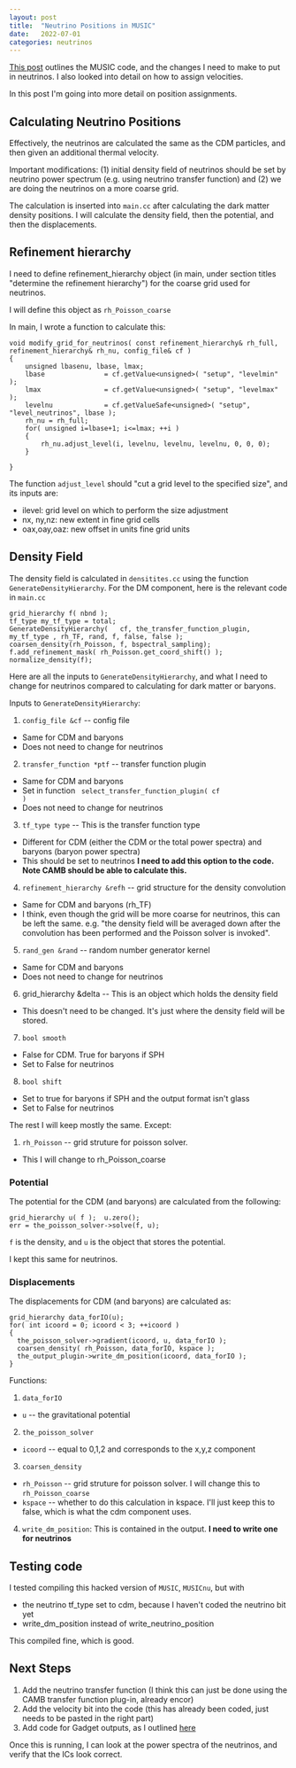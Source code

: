 ```yaml
---
layout: post
title:  "Neutrino Positions in MUSIC"
date:   2022-07-01
categories: neutrinos
---
```


<a href="https://ndrakos.github.io/blog/neutrinos/MUSIC_code_breakdown/">This post</a> outlines the MUSIC code, and the changes I need to make to put in neutrinos. I also looked into detail on how to assign velocities.

In this post I'm going into more detail on position assignments.

## Calculating Neutrino Positions

Effectively, the neutrinos are calculated the same as the CDM particles, and then given an additional thermal velocity.

Important modifications: (1) initial density field of neutrinos should be set by neutrino power spectrum (e.g. using neutrino transfer function) and (2) we are doing the neutrinos on a more coarse grid.

The calculation is inserted into <code>main.cc</code> after calculating the dark matter density positions. I will calculate the density field, then the potential, and then the displacements.


## Refinement hierarchy

I need to define refinement_hierarchy object (in main, under section titles "determine the refinement hierarchy") for the coarse grid used for neutrinos.

I will define this object as <code>rh_Poisson_coarse</code>

In main, I wrote a function to calculate this:

```
void modify_grid_for_neutrinos( const refinement_hierarchy& rh_full, refinement_hierarchy& rh_nu, config_file& cf )
{
	unsigned lbasenu, lbase, lmax;
	lbase				= cf.getValue<unsigned>( "setup", "levelmin" );
	lmax				= cf.getValue<unsigned>( "setup", "levelmax" );
	levelnu				= cf.getValueSafe<unsigned>( "setup", "level_neutrinos", lbase );
	rh_nu = rh_full;
	for( unsigned i=lbase+1; i<=lmax; ++i )
	{
		rh_nu.adjust_level(i, levelnu, levelnu, levelnu, 0, 0, 0);
	}

}
```

The function <code>adjust_level</code> should "cut a grid level to the specified size", and its inputs are:
- ilevel: grid level on which to perform the size adjustment
- nx, ny,nz:  new extent in fine grid cells
- oax,oay,oaz:  new offset in units fine grid units




## Density Field

The density field is calculated in <code>densitites.cc</code> using the function <code>GenerateDensityHierarchy</code>. For the DM component, here is the relevant code in <code>main.cc</code>

```
grid_hierarchy f( nbnd );
tf_type my_tf_type = total;
GenerateDensityHierarchy(	cf, the_transfer_function_plugin, my_tf_type , rh_TF, rand, f, false, false );
coarsen_density(rh_Poisson, f, bspectral_sampling);
f.add_refinement_mask( rh_Poisson.get_coord_shift() );
normalize_density(f);
```

Here are all the inputs to <code>GenerateDensityHierarchy</code>, and what I need to change for neutrinos compared to calculating for dark matter or baryons.

Inputs to <code>GenerateDensityHierarchy</code>:
1. <code>config_file &cf</code> -- config file
- Same for CDM and baryons
- Does not need to change for neutrinos
2. <code>transfer_function *ptf</code> --  transfer function plugin  
- Same for CDM and baryons
- Set in function <code> select_transfer_function_plugin( cf )</code>
- Does not need to change for neutrinos
3. <code>tf_type type</code> -- This is the transfer function type
- Different for CDM (either the CDM or the total power spectra) and baryons (baryon power spectra)
- This should be set to neutrinos **I need to add this option to the code. Note CAMB should be able to calculate this.**
4. <code>refinement_hierarchy &refh</code> -- grid structure for the density convolution
- Same for CDM and baryons (rh_TF)
- I think, even though the grid will be more coarse for neutrinos, this can be left the same. e.g. "the density field will be averaged down after the convolution has been performed and the Poisson solver is invoked".
5. <code>rand_gen &rand</code> -- random number generator kernel
- Same for CDM and baryons
- Does not need to change for neutrinos
6.  grid_hierarchy &delta -- This is an object which holds the density field
- This doesn't need to be changed. It's just where the density field will be stored.
7.  <code>bool smooth</code>
- False for CDM. True for baryons if SPH
- Set to False for neutrinos
8.  <code>bool shift</code>
- Set to true for baryons if SPH and the output format isn't glass
- Set to False for neutrinos


The rest I will keep mostly the same. Except:
1.  <code>rh_Poisson</code> -- grid struture for poisson solver.
- This I will change to rh_Poisson_coarse


### Potential

The potential for the CDM (and baryons) are calculated from the following:

```
grid_hierarchy u( f );	u.zero();
err = the_poisson_solver->solve(f, u);
```

<code>f</code> is the density, and <code>u</code> is the object that stores the potential.


I kept this same for neutrinos.


### Displacements

The displacements for CDM (and baryons) are calculated as:

```
grid_hierarchy data_forIO(u);
for( int icoord = 0; icoord < 3; ++icoord )
{
  the_poisson_solver->gradient(icoord, u, data_forIO );
  coarsen_density( rh_Poisson, data_forIO, kspace );
  the_output_plugin->write_dm_position(icoord, data_forIO );
}
```

Functions:
1. <code>data_forIO</code>
  - <code>u</code> -- the gravitational potential
2. <code>the_poisson_solver</code>
  - <code>icoord</code> -- equal to 0,1,2 and corresponds to the x,y,z component
3. <code>coarsen_density</code>
  - <code>rh_Poisson</code> -- grid struture for poisson solver. I will change this to <code>rh_Poisson_coarse</code>
  - <code>kspace</code> -- whether to do this calculation in kspace. I'll just keep this to false, which is what the cdm component uses.
4. <code>write_dm_position</code>: This is contained in the output.  **I need to write one for neutrinos**

## Testing code

I tested compiling this hacked version of <code>MUSIC</code>, <code>MUSICnu</code>, but with
- the neutrino tf_type set to cdm, because I haven't coded the neutrino bit yet
- write_dm_position instead of  write_neutrino_position

This compiled fine, which is good.


## Next Steps

1. Add the neutrino transfer function (I think this can just be done using the CAMB transfer function plug-in, already encor)
2. Add the velocity bit into the code (this has already been coded, just needs to be pasted in the right part)
3. Add code for Gadget outputs, as I outlined <a href="https://ndrakos.github.io/blog/neutrinos/MUSIC_code_breakdown/">here</a>

Once this is running, I can look at the power spectra of the neutrinos, and verify that the ICs look correct.
